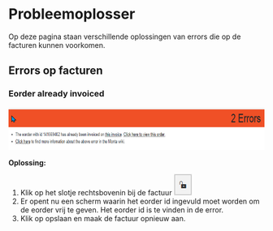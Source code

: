 # Probleemoplosser

Op deze pagina staan verschillende oplossingen van errors die op de facturen kunnen voorkomen.

## Errors op facturen
### Eorder already invoiced
![image.png](../../../Attachments/image-0f9ca238-d942-4209-84cb-45d5805ea5d4.png)

**Oplossing:**
1. Klik op het slotje rechtsbovenin bij de factuur  ![image.png](../../../Attachments/image-a800b55c-a8d5-4e04-8c4e-37276638644b.png)
2. Er opent nu een scherm waarin het eorder id ingevuld moet worden om de eorder vrij te geven. Het eorder id is te vinden in de error.
3. Klik op opslaan en maak de factuur opnieuw aan.
